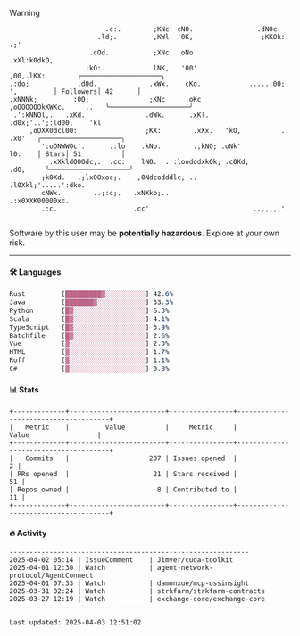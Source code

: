 > [!WARNING]
> ```>                           .'.       .lx,  .;'                 .oo.               
>                         .c:.        ;KNc  cNO.                .dN0c.             
>                       .ld;.         ,KWl  '0K,                 ;KKOk:. .;'       
>                     .cOd.           ;XNc   oNo                 .xXl:k0dkO,       
>                    ;kO:.            lNK,   '00'                 ,00,.lKX:        ╭────────────────────╮
> .:do;            .d0d.             .xWx.    cKo.            .....;00; ',         │ Followers│ 42      │
> .xNNNk;         :0O;               ;KNc     .oKc         ,oOOOOOOkKWKc.     ..   ╰────────────────────╯
>  .':kNNOl,.   .xKd.               .dWk.      .xKl.     .d0x;'..';:ld00,    'kl   
>      ,oOXX0dcl00:                 ;KX:        .xXx.   'kO,          ..    .x0'   ╭────────────────────╮
>         ':oONWWOc'.      .:lo    .kNo.        .,kNO; .oNk'                l0:    │ Stars│ 51          │
>           .xXkldO0Odc,.  .cc:    lNO.  .':loododxkOk; .c0Kd,            .dO;     ╰────────────────────╯
>         ;k0Xd.   .;lxOOxoc;.    ,0Ndcodddlc,'..          .l0Xkl;'.....':dko.     
>         cNWx.        ..;:c;.   .xNXko;..                  .:x0XXK00000xc.        
>         .:c.                   .cc'                          ..,,,,,'.           
>                                                                                  
> ```
> <p>Software by this user may be <b>potentially hazardous</b>. Explore at your own risk.</p>

---

#### 🛠️ Languages
```css
Rust         [█████████▓░░░░░░░░░░] 42.6%
Java         [███████▓░░░░░░░░░░░░] 33.3%
Python       [█▓░░░░░░░░░░░░░░░░░░] 6.3%
Scala        [█▓░░░░░░░░░░░░░░░░░░] 4.1%
TypeScript   [█▓░░░░░░░░░░░░░░░░░░] 3.9%
Batchfile    [█▓░░░░░░░░░░░░░░░░░░] 2.6%
Vue          [▓░░░░░░░░░░░░░░░░░░░] 2.3%
HTML         [▓░░░░░░░░░░░░░░░░░░░] 1.7%
Roff         [▓░░░░░░░░░░░░░░░░░░░] 1.1%
C#           [▓░░░░░░░░░░░░░░░░░░░] 0.8%
```

#### 📊 Stats
```
+-------------+------------------------+----------------+--------------------------------------+
|   Metric    |         Value          |     Metric     |                Value                 |
+-------------+------------------------+----------------+--------------------------------------+
|   Commits   |                    207 | Issues opened  |                                    2 |
| PRs opened  |                     21 | Stars received |                                   51 |
| Repos owned |                      8 | Contributed to |                                   11 |
+-------------+------------------------+----------------+--------------------------------------+
```

#### 🔥 Activity
```
------------------------------------------------------------
2025-04-02 05:14 | IssueComment    | Jimver/cuda-toolkit
2025-04-01 12:30 | Watch           | agent-network-protocol/AgentConnect
2025-04-01 07:33 | Watch           | damonxue/mcp-ossinsight
2025-03-31 02:24 | Watch           | strkfarm/strkfarm-contracts
2025-03-27 12:19 | Watch           | exchange-core/exchange-core
------------------------------------------------------------

Last updated: 2025-04-03 12:51:02
```

